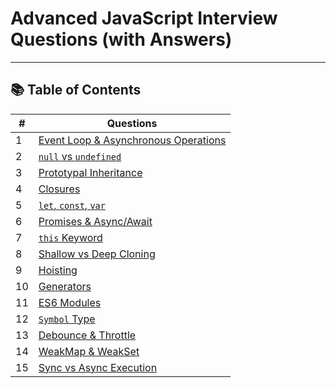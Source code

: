 # Advanced JavaScript Interview Questions (with Answers)

---


## 📚 Table of Contents

| #   | Questions                                                                            |
| --- | ------------------------------------------------------------------------------------ |
| 1   | [Event Loop & Asynchronous Operations](./1.event-loop-vs-asynchronous-operations.md) |
| 2   | [`null` vs `undefined`](./2-null-vs-undefined.md)                                    |
| 3   | [Prototypal Inheritance](./3-prototypal-inheritance.md)                              |
| 4   | [Closures](./4-closures.md)                                                          |
| 5   | [`let`, `const`, `var`](./5-let-vs-const-vs-var.md)                                  |
| 6   | [Promises & Async/Await](./6-promises-vs-async-await.md)                             |
| 7   | [`this` Keyword](./7-this-keyword-context.md)                                        |
| 8   | [Shallow vs Deep Cloning](./8-shallow-vs-deep-cloning.md)                            |
| 9   | [Hoisting](./9-hoisting.md)                                                          |
| 10  | [Generators](./10-generators.md)                                                     |
| 11  | [ES6 Modules](./11-es6-modules.md)                                                   |
| 12  | [`Symbol` Type](./12-symbol-type.md)                                                 |
| 13  | [Debounce & Throttle](./13-debounce-vs-throttle.md)                                  |
| 14  | [WeakMap & WeakSet](./14-weakMap-vs-weakSet.md)                                      |
| 15  | [Sync vs Async Execution](./15-synchronous-vs-asynchronous-execution.md)             |
